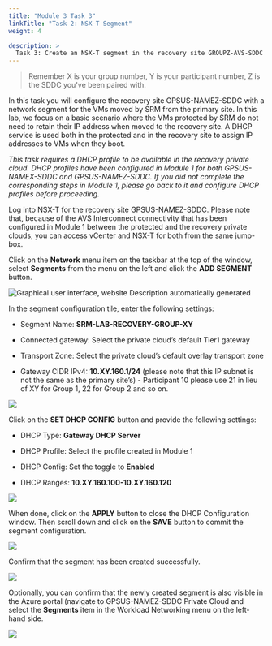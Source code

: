 ```yaml
---
title: "Module 3 Task 3"
linkTitle: "Task 2: NSX-T Segment"
weight: 4

description: >
  Task 3: Create an NSX-T segment in the recovery site GROUPZ-AVS-SDDC
---
```



>Remember X is your group number, Y is your participant number, Z is the SDDC you've been paired with.

In this task you will configure the recovery site GPSUS-NAMEZ-SDDC with a
network segment for the VMs moved by SRM from the primary site. In this lab, we
focus on a basic scenario where the VMs protected by SRM do not need to retain
their IP address when moved to the recovery site. A DHCP service is used both in
the protected and in the recovery site to assign IP addresses to VMs when they
boot.

*This task requires a DHCP profile to be available in the recovery private
cloud. DHCP profiles have been configured in Module 1 for both GPSUS-NAMEX-SDDC
and GPSUS-NAMEZ-SDDC. If you did not complete the corresponding steps in Module
1, please go back to it and configure DHCP profiles before proceeding.*

Log into NSX-T for the recovery site GPSUS-NAMEZ-SDDC. Please note that,
because of the AVS Interconnect connectivity that has been configured in Module 1
between the protected and the recovery private clouds, you can access vCenter
and NSX-T for both from the same jump-box.

Click on the **Network** menu item on the taskbar at the top of the window, select
**Segments** from the menu on the left and click the **ADD SEGMENT** button.

![Graphical user interface, website Description automatically
generated](../../media/49e2aea5074a27e19d5f8244b73bdf14.png)

In the segment configuration tile, enter the following settings:

-   Segment Name: **SRM-LAB-RECOVERY-GROUP-XY**

-   Connected gateway: Select the private cloud’s default Tier1 gateway

-   Transport Zone: Select the private cloud’s default overlay transport zone

-   Gateway CIDR IPv4: **10.XY.160.1/24** (please note that this IP subnet is not
    the same as the primary site’s) - Participant 10 please use 21 in lieu of XY for Group 1, 22 for Group 2 and so on.

![](../../media/1079bccfca90baf5c459fe5e28a2bc29.png)

Click on the **SET DHCP CONFIG** button and provide the following settings:

-   DHCP Type: **Gateway DHCP Server**

-   DHCP Profile: Select the profile created in Module 1

-   DHCP Config: Set the toggle to **Enabled**

-   DHCP Ranges: **10.XY.160.100-10.XY.160.120**

![](../../media/2c58686a0ee8dd395cbd66dd35545924.png)

When done, click on the **APPLY** button to close the DHCP Configuration window.
Then scroll down and click on the **SAVE** button to commit the segment
configuration.

![](../../media/d572a8a2d7a2879100971ce1e8b27b0b.png)

Confirm that the segment has been created successfully.

![](../../media/5f22e72b7e51403fbfaea81cf0aa0a07.png)

Optionally, you can confirm that the newly created segment is also visible in
the Azure portal (navigate to GPSUS-NAMEZ-SDDC Private Cloud and select the
**Segments** item in the Workload Networking menu on the left-hand side.

![](../../media/da0bcd9932febb3eba083afac1db3712.png)

